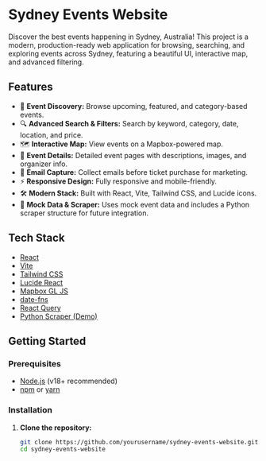 # Sydney Events Website

Discover the best events happening in Sydney, Australia! This project is a modern, production-ready web application for browsing, searching, and exploring events across Sydney, featuring a beautiful UI, interactive map, and advanced filtering.

## Features

- 🎉 **Event Discovery:** Browse upcoming, featured, and category-based events.
- 🔍 **Advanced Search & Filters:** Search by keyword, category, date, location, and price.
- 🗺️ **Interactive Map:** View events on a Mapbox-powered map.
- 📅 **Event Details:** Detailed event pages with descriptions, images, and organizer info.
- 💌 **Email Capture:** Collect emails before ticket purchase for marketing.
- ⚡ **Responsive Design:** Fully responsive and mobile-friendly.
- 🛠️ **Modern Stack:** Built with React, Vite, Tailwind CSS, and Lucide icons.
- 🧪 **Mock Data & Scraper:** Uses mock event data and includes a Python scraper structure for future integration.

## Tech Stack

- [React](https://react.dev/)
- [Vite](https://vitejs.dev/)
- [Tailwind CSS](https://tailwindcss.com/)
- [Lucide React](https://lucide.dev/)
- [Mapbox GL JS](https://docs.mapbox.com/mapbox-gl-js/)
- [date-fns](https://date-fns.org/)
- [React Query](https://tanstack.com/query/latest)
- [Python Scraper (Demo)](src/scrapers/sydneyEvents.py)

## Getting Started

### Prerequisites

- [Node.js](https://nodejs.org/) (v18+ recommended)
- [npm](https://www.npmjs.com/) or [yarn](https://yarnpkg.com/)

### Installation

1. **Clone the repository:**
   ```sh
   git clone https://github.com/yourusername/sydney-events-website.git
   cd sydney-events-website
